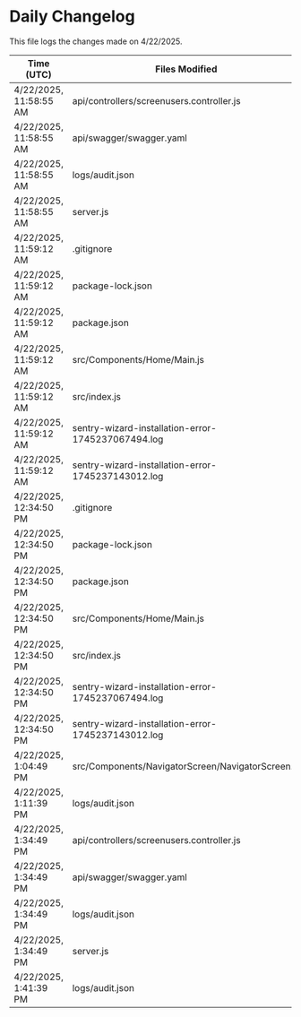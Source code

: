 # Daily Changelog

This file logs the changes made on 4/22/2025.

| Time (UTC)             | Files Modified                    | Changes (Addition/Deletion) |
|------------------------|-----------------------------------|-----------------------------|
| 4/22/2025, 11:58:55 AM | api/controllers/screenusers.controller.js | 9 Additions & 9 Deletions |
| 4/22/2025, 11:58:55 AM | api/swagger/swagger.yaml | 4 Additions & 4 Deletions |
| 4/22/2025, 11:58:55 AM | logs/audit.json | 15 Additions & 15 Deletions |
| 4/22/2025, 11:58:55 AM | server.js | 12 Additions & 12 Deletions |
| 4/22/2025, 11:59:12 AM | .gitignore | 3 Additions & 0 Deletions|
| 4/22/2025, 11:59:12 AM | package-lock.json | 264 Additions & 0 Deletions|
| 4/22/2025, 11:59:12 AM | package.json | 6 Additions & 3 Deletions|
| 4/22/2025, 11:59:12 AM | src/Components/Home/Main.js | 12 Additions & 2 Deletions|
| 4/22/2025, 11:59:12 AM | src/index.js | 5 Additions & 0 Deletions|
| 4/22/2025, 11:59:12 AM | sentry-wizard-installation-error-1745237067494.log | 0 Additions & 0 Deletions|
| 4/22/2025, 11:59:12 AM | sentry-wizard-installation-error-1745237143012.log | 0 Additions & 0 Deletions|
| 4/22/2025, 12:34:50 PM | .gitignore | 3 Additions & 0 Deletions|
| 4/22/2025, 12:34:50 PM | package-lock.json | 264 Additions & 0 Deletions|
| 4/22/2025, 12:34:50 PM | package.json | 6 Additions & 3 Deletions|
| 4/22/2025, 12:34:50 PM | src/Components/Home/Main.js | 12 Additions & 2 Deletions|
| 4/22/2025, 12:34:50 PM | src/index.js | 5 Additions & 0 Deletions|
| 4/22/2025, 12:34:50 PM | sentry-wizard-installation-error-1745237067494.log | 0 Additions & 0 Deletions|
| 4/22/2025, 12:34:50 PM | sentry-wizard-installation-error-1745237143012.log | 0 Additions & 0 Deletions|
| 4/22/2025, 1:04:49 PM | src/Components/NavigatorScreen/NavigatorScreen.js | 1 Additions & 1 Deletions|
| 4/22/2025, 1:11:39 PM | logs/audit.json | 5 Additions & 5 Deletions|
| 4/22/2025, 1:34:49 PM | api/controllers/screenusers.controller.js | 9 Additions & 9 Deletions|
| 4/22/2025, 1:34:49 PM | api/swagger/swagger.yaml | 4 Additions & 4 Deletions|
| 4/22/2025, 1:34:49 PM | logs/audit.json | 15 Additions & 15 Deletions|
| 4/22/2025, 1:34:49 PM | server.js | 12 Additions & 12 Deletions|
| 4/22/2025, 1:41:39 PM | logs/audit.json | 5 Additions & 5 Deletions|

